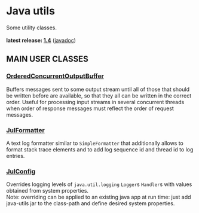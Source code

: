 # Java utils

Some utility classes.<br/>
<br/>
**latest release: [1.4](https://search.maven.org/artifact/pl.morgwai.base/java-utils/1.4/jar)** ([javadoc](https://javadoc.io/doc/pl.morgwai.base/java-utils/1.4))


## MAIN USER CLASSES

### [OrderedConcurrentOutputBuffer](src/main/java/pl/morgwai/base/concurrent/OrderedConcurrentOutputBuffer.java)

Buffers messages sent to some output stream until all of those that should be written before are available, so that they all can be written in the correct order. Useful for processing input streams in several concurrent threads when order of response messages must reflect the order of request messages.


### [JulFormatter](src/main/java/pl/morgwai/base/logging/JulFormatter.java)

A text log formatter similar to `SimpleFormatter` that additionally allows to format stack trace elements and to add log sequence id and thread id to log entries.


### [JulConfig](src/main/java/pl/morgwai/base/logging/JulConfig.java)

Overrides logging levels of `java.util.logging` `Logger`s `Handler`s with values obtained from system properties.<br/>
Note: overriding can be applied to an existing java app at run time: just add java-utils jar to the class-path and define desired system properties.</p>
